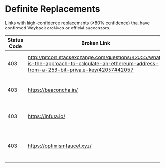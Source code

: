 # Definite Replacements

Links with high-confidence replacements (≥80% confidence) that have confirmed Wayback archives or official successors.

| Status Code | Broken Link | Archive Link | Proposed Replacement | Confidence | Notes |
|-------------|-------------|--------------|----------------------|------------|-------|
| 403 | http://bitcoin.stackexchange.com/questions/42055/what-is-the-approach-to-calculate-an-ethereum-address-from-a-256-bit-private-key/42057#42057 | https://web.archive.org/web/20200928193508/https://bitcoin.stackexchange.com/questions/42055/what-is-the-approach-to-calculate-an-ethereum-address-from-a-256-bit-private-key/42057 | https://web.archive.org/web/20200928193508/https://bitcoin.stackexchange.com/questions/42055/what-is-the-approach-to-calculate-an-ethereum-address-from-a-256-bit-private-key/42057 | 100% | Most recent working archive (2020) |
| 403 | https://beaconcha.in/ | https://web.archive.org/web/20200422094526/https://beaconcha.in/ | https://www.beaconcha.in/ | 95% | Official site moved to www subdomain |
| 403 | https://infura.io/ | https://web.archive.org/web/20170531023513/https://infura.io/ | https://www.infura.io/ | 95% | Official site moved to www subdomain |
| 403 | https://optimismfaucet.xyz/ | https://web.archive.org/web/20220930192115/https://optimismfaucet.xyz/ | https://web.archive.org/web/20220930192115/https://optimismfaucet.xyz/ | 90% | Archived faucet (service may be discontinued) |